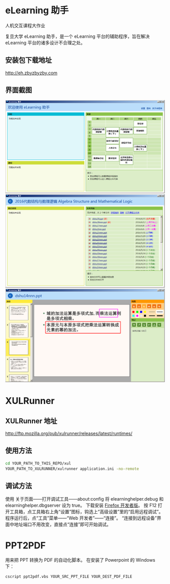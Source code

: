 ﻿# eLearning 助手
人机交互课程大作业

复旦大学 eLearning 助手，是一个 eLearning 平台的辅助程序，旨在解决 eLearning 平台的诸多设计不合理之处。

## 安装包下载地址
http://eh.zbyzbyzby.com

## 界面截图
![screenshot1](/screenshot1.png)
![screenshot2](/screenshot2.png)
![screenshot2](/screenshot3.png)

# XULRunner

## XULRunner 地址
http://ftp.mozilla.org/pub/xulrunner/releases/latest/runtimes/

## 使用方法
```sh
cd YOUR_PATH_TO_THIS_REPO/xul
YOUR_PATH_TO_XULRUNNER/xulrunner application.ini -no-remote
```

## 调试方法
使用 关于页面——打开调试工具——about:config 将 elearninghelper.debug 和 elearninghelper.dbgserver 设为 true。
下载安装 [Firefox 开发者版](https://www.mozilla.org/zh-CN/firefox/developer)。
按 F12 打开工具箱，点工具箱右上角“设置”图标，钩选上“高级设置”里的“启用远程调试”。
程序运行后，点“工具”菜单——“Web 开发者”——“连接”。
“连接到远程设备”界面中地址端口不用改变，直接点“连接”即可开始调试。

# PPT2PDF
用来把 PPT 转换为 PDF 的自动化脚本。
在安装了 Powerpoint 的 Windows 下：
```
cscript ppt2pdf.vbs YOUR_SRC_PPT_FILE YOUR_DEST_PDF_FILE
```
